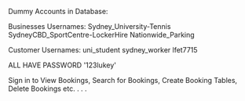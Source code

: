 Dummy Accounts in Database:

Businesses Usernames:
Sydney_University-Tennis
SydneyCBD_SportCentre-LockerHire
Nationwide_Parking

Customer Usernames:
uni_student
sydney_worker
lfet7715

ALL HAVE PASSWORD '123lukey'

Sign in to View Bookings, Search for Bookings,
Create Booking Tables, Delete Bookings etc. . . .

